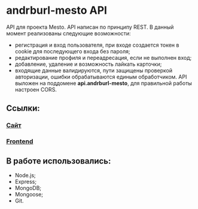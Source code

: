 # andrburl-mesto API

API для проекта Mesto. API написан по принципу REST. В данный момент реализованы следующие возможности:
- регистрация и вход пользователя, при входе создается токен в cookie для последующего входа без пароля;
- редактирование профиля и переадресация, если не выполнен вход;
- добавление, удаление и возможность лайкать карточки;
- входящие данные валидируются, пути защищены проверкой авторизации, ошибки обрабатываются единым обработчиком.
API выложен на поддомене **api.andrburl-mesto**, для правильной работы настроен CORS.

## Ссылки:

### [Сайт](https://andrburl-mesto.ml)
### [Frontend](https://github.com/andrburl2/mesto_react)

## В работе использовались:
- Node.js;
- Express;
- MongoDB;
- Mongoose;
- Git.